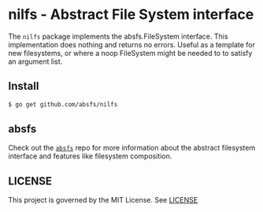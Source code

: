 # nilfs - Abstract File System interface
The `nilfs` package implements the absfs.FileSystem interface. This implementation does nothing and returns no errors. Useful as a template for new filesystems, or where a noop FileSystem might be needed to to satisfy an argument list.

## Install 

```bash
$ go get github.com/absfs/nilfs
```


## absfs
Check out the [`absfs`](https://github.com/absfs/absfs) repo for more information about the abstract filesystem interface and features like filesystem composition.

## LICENSE

This project is governed by the MIT License. See [LICENSE](https://github.com/absfs/osfs/blob/master/LICENSE)



